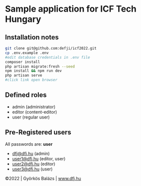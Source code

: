 # Sample application for ICF Tech Hungary

## Installation notes

```sh
git clone git@github.com:defji/icf2022.git
cp .env.example .env
#edit database credentials in .env file
composer install
php artisan migrate:fresh --seed
npm install && npm run dev
php artisan serve
#click link open browser 
```

## Defined roles

- admin (administrator)
- editor (content-editor)
- user (regular user)

## Pre-Registered users

All passwords are: __user__

- dfj@dfj.hu  (admin)
- user1@dfj.hu (editor, user)
- user2@dfj.hu (editor)
- user3@dfj.hu (user)

©️2022 | Györkös Balázs | www.dfj.hu



